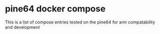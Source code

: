 # pine64 docker compose
This is a list of compose entries tested on the pine64 for arm compatability and development
